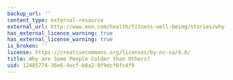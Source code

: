 ```yaml
---
backup_url: ''
content_type: external-resource
external_url: http://www.mnn.com/health/fitness-well-being/stories/why-are-some-people-colder-than-others#ixzz3O6Q5qNoe
has_external_licence_warning: true
has_external_license_warning: true
is_broken: ''
license: https://creativecommons.org/licenses/by-nc-sa/4.0/
title: Why are Some People Colder than Others?
uid: 12485774-36e6-4ecf-b8a2-0f9dcf6fc4f9
---
```

